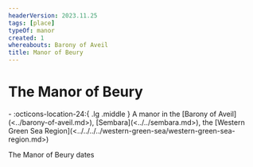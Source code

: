 ```yaml
---
headerVersion: 2023.11.25
tags: [place]
typeOf: manor
created: 1
whereabouts: Barony of Aveil
title: Manor of Beury
---
```

# The Manor of Beury
<div class="grid cards ext-narrow-margin ext-one-column" markdown>
-  
    :octicons-location-24:{ .lg .middle } A manor in the [Barony of Aveil](<../barony-of-aveil.md>), [Sembara](<../../sembara.md>), the [Western Green Sea Region](<../../../../western-green-sea/western-green-sea-region.md>)  
</div>


The Manor of Beury dates 